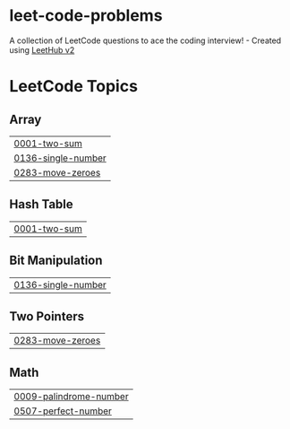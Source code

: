 # leet-code-problems
A collection of LeetCode questions to ace the coding interview! - Created using [LeetHub v2](https://github.com/arunbhardwaj/LeetHub-2.0)

<!---LeetCode Topics Start-->
# LeetCode Topics
## Array
|  |
| ------- |
| [0001-two-sum](https://github.com/hemachandransairam/leet-code-problems/tree/master/0001-two-sum) |
| [0136-single-number](https://github.com/hemachandransairam/leet-code-problems/tree/master/0136-single-number) |
| [0283-move-zeroes](https://github.com/hemachandransairam/leet-code-problems/tree/master/0283-move-zeroes) |
## Hash Table
|  |
| ------- |
| [0001-two-sum](https://github.com/hemachandransairam/leet-code-problems/tree/master/0001-two-sum) |
## Bit Manipulation
|  |
| ------- |
| [0136-single-number](https://github.com/hemachandransairam/leet-code-problems/tree/master/0136-single-number) |
## Two Pointers
|  |
| ------- |
| [0283-move-zeroes](https://github.com/hemachandransairam/leet-code-problems/tree/master/0283-move-zeroes) |
## Math
|  |
| ------- |
| [0009-palindrome-number](https://github.com/hemachandransairam/leet-code-problems/tree/master/0009-palindrome-number) |
| [0507-perfect-number](https://github.com/hemachandransairam/leet-code-problems/tree/master/0507-perfect-number) |
<!---LeetCode Topics End-->